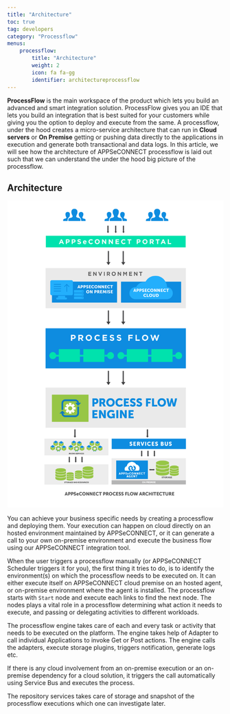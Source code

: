 ```yaml
---
title: "Architecture"
toc: true
tag: developers
category: "Processflow"
menus: 
    processflow:
        title: "Architecture"
        weight: 2
        icon: fa fa-gg
        identifier: architectureprocessflow
---
```


**ProcessFlow** is the main workspace of the product which lets you build an advanced and smart integration solution. 
ProcessFlow gives you an IDE that lets you build an integration that is best suited for your customers while giving you the option to deploy and execute from the same. 
A processflow, under the hood creates a micro-service architecture 
that can run in **Cloud servers** or **On Premise** getting or pushing data directly to the applications 
in execution and generate both transactional and data logs. In this article, we will see how the 
architecture of APPSeCONNECT processflow is laid out such that we can understand the under the hood big 
picture of the processflow. 

## Architecture

![processflow Architecture 01](/staticfiles/processflow/media/processflow_architecture_01.png)  

You can achieve your business specific needs by creating a processflow and deploying them. Your execution 
can happen on cloud directly on an hosted environment maintained by APPSeCONNECT, or it can generate a call 
to your own on-premise environment and execute the business flow using our APPSeCONNECT integration tool. 

When the user triggers a processflow manually (or APPSeCONNECT Scheduler triggers it for you), the first thing 
it tries to do, is to identify the environment(s) on which the processflow needs to be executed on. It can either 
execute itself on APPSeCONNECT cloud premise on an hosted agent, or on-premise environment where the agent 
is installed. The processflow starts with `Start` node and execute each links to find the next node. 
The nodes plays a vital role in a processflow determining what action it needs to execute, and passing or delegating 
activities to different workloads. 

The processflow engine takes care of each and every task or activity that needs to be executed on the platform. The 
engine takes help of Adapter to call individual Applications to invoke Get or Post actions. The engine calls the 
adapters, execute storage plugins, triggers notification, generate logs etc. 

If there is any cloud involvement from an on-premise execution or an on-premise dependency for a 
cloud solution, it triggers the call automatically using Service Bus and executes the process. 

The repository services takes care of storage and snapshot of the processflow executions which one can investigate later.


